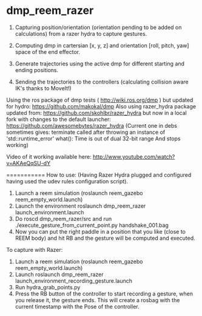 dmp_reem_razer
===========

1) Capturing position/orientation (orientation pending to be added on calculations) from a razer hydra to capture gestures.

2) Computing dmp in cartersian [x, y, z] and orientation [roll, pitch, yaw] space of the end effector.

3) Generate trajectories using the active dmp for different starting and ending positions.

4) Sending the trajectories to the controllers (calculating collision aware IK's thanks to MoveIt!)


Using the ros package of dmp tests ( http://wiki.ros.org/dmp ) but updated for hydro: https://github.com/makokal/dmp
Also using razer_hydra package updated from: https://github.com/skohlbr/razer_hydra but now in a local fork with changes to the 
default launcher: https://github.com/awesomebytes/razer_hydra
(Current one in debs sometimes gives:
terminate called after throwing an instance of 'std::runtime_error'
  what():  Time is out of dual 32-bit range
 And stops working)


Video of it working available here:
http://www.youtube.com/watch?v=AKAeQqSU-dY


===========
How to use:
(Having Razer Hydra plugged and configured having used the udev rules configuration script).

1) Launch a reem simulation (roslaunch reem_gazebo reem_empty_world.launch)
2) Launch the environment roslaunch dmp_reem_razer launch_environment.launch 
3) Do roscd dmp_reem_razer/src and run ./execute_gesture_from_current_point.py handshake_001.bag
4) Now you can put the right paddle in a position that you like (close to REEM body) and hit RB and the gesture will be computed and executed.


To capture with Razer:
1) Launch a reem simulation (roslaunch reem_gazebo reem_empty_world.launch)
2) Launch roslaunch dmp_reem_razer launch_environment_recording_gesture.launch
2) Run hydra_grab_points.py
3) Press the RB button of the controller to start recording a gesture, when you release it, the gesture ends. This will create a rosbag with the current timestamp with the Pose of the controller.

